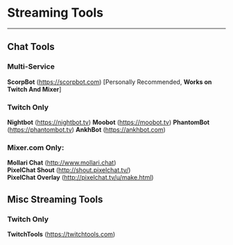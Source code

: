 # Streaming Tools
---

## Chat Tools

### Multi-Service
**ScorpBot** (https://scorpbot.com) [Personally Recommended, **Works on Twitch And Mixer**]

### Twitch Only
**Nightbot** (https://nightbot.tv)
**Moobot** (https://moobot.tv)
**PhantomBot** (https://phantombot.tv)
**AnkhBot** (https://ankhbot.com)

### Mixer.com Only:
**Mollari Chat** (http://www.mollari.chat)  
**PixelChat Shout** (http://shout.pixelchat.tv/)  
**PixelChat Overlay** (http://pixelchat.tv/u/make.html)  

## Misc Streaming Tools

### Twitch Only
**TwitchTools** (https://twitchtools.com)
